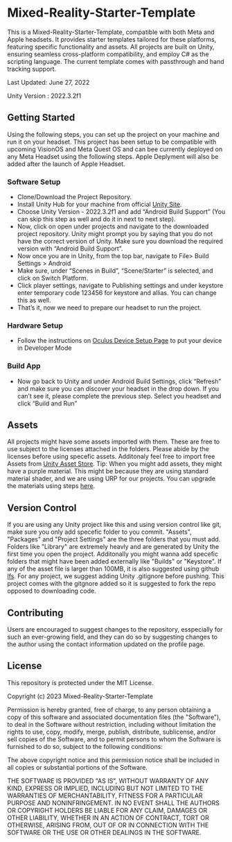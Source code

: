 # Mixed-Reality-Starter-Template

This is a Mixed-Reality-Starter-Template, compatible with both Meta and Apple headsets. It provides starter templates tailored for these platforms, featuring specific functionality and assets. All projects are built on Unity, ensuring seamless cross-platform compatibility, and employ C# as the scripting language.  The current template comes with passthrough and hand tracking support.

Last Updated: June 27, 2022 

Unity Version : 2022.3.2f1

## Getting Started
Using the following steps, you can set up the project on your machine and run it on your headset. This project has been setup to be compatible with upcoming VisionOS and Meta Quest OS and can bee currently deployed on any Meta Headset using the following steps. Apple Deplyment will also be added after the launch of Apple Headset.

### Software Setup

- Clone/Download the Project Repository.
- Install Unity Hub for your machine from official [Unity Site](https://unity.com/download).
- Choose Unity Version - 2022.3.2f1 and add “Android Build Support” (You can skip this step as well and do it in next to next step).
- Now, click on open under projects and navigate to the downloaded project repository.
  Unity might prompt you by saying that you do not have the correct version of Unity. Make sure you download the required version with  “Android Build Support”.
- Now once you are in Unity, from the top bar, navigate to File> Build Settings > Android
- Make sure, under “Scenes in Build”, “Scene/Starter” is selected,  and click on Switch Platform.
- Click player settings, navigate to Publishing settings and under keystore enter temporary code 123456 for keystore and allias. You can change this as well.
- That’s it, now we need to prepare our headset to run the project.

### Hardware Setup

- Follow the instructions on [Oculus Device Setup Page](https://developer.oculus.com/documentation/native/android/mobile-device-setup/) to put your device in Developer Mode

### Build App

- Now go back to Unity and under Android Build Settings, click “Refresh” and make sure you can discover your headset in the drop down. If you can’t see it, please complete the previous step.
  Select you headset and click “Build and Run”


## Assets
All projects might have some assets imported with them. These are free to use subject to the licenses attached in the folders. Please abide by the licenses before using specefic assets. Additonaly feel free to import free Assets from [Unity Asset Store](https://assetstore.unity.com/). Tip: When you might add assets, they might have a purple material. This might be because they are using standard material shader, and we are using URP for our projects. You can upgrade the materials using steps [here](https://jordancassady.medium.com/how-to-upgrade-materials-to-urp-in-unity-2021-2-and-above-3f1274656989).

## Version Control
If you are using any Unity project like this and using version control like git, make sure you only add specefic folder to you commit. "Assets", "Packages" and "Project Settings" are the three folders that you must add. Folders like "Library" are extremely heavly and are generated by Unity the first time you open the project. Additonally you might wanna add specefic folders that might have been added externally like "Builds" or "Keystore". If any of the asset file is larger than 100MB, it is also suggested using github [lfs](https://docs.github.com/en/repositories/working-with-files/managing-large-files/installing-git-large-file-storage). For any project, we suggest adding Unity .gitignore before pushing. This project comes with the gitgnore added so it is suggested to fork the repo opposed to downloading code.

## Contributing
Users are encouraged to suggest changes to the repository, esspecially for such an ever-growing field, and they can do so by suggesting changes to the author using the contact information updated on the profile page.

## License
This repository is protected under the MIT License.

Copyright (c) 2023 Mixed-Reality-Starter-Template

Permission is hereby granted, free of charge, to any person obtaining a copy
of this software and associated documentation files (the "Software"), to deal
in the Software without restriction, including without limitation the rights
to use, copy, modify, merge, publish, distribute, sublicense, and/or sell
copies of the Software, and to permit persons to whom the Software is
furnished to do so, subject to the following conditions:

The above copyright notice and this permission notice shall be included in all
copies or substantial portions of the Software.

THE SOFTWARE IS PROVIDED "AS IS", WITHOUT WARRANTY OF ANY KIND, EXPRESS OR
IMPLIED, INCLUDING BUT NOT LIMITED TO THE WARRANTIES OF MERCHANTABILITY,
FITNESS FOR A PARTICULAR PURPOSE AND NONINFRINGEMENT. IN NO EVENT SHALL THE
AUTHORS OR COPYRIGHT HOLDERS BE LIABLE FOR ANY CLAIM, DAMAGES OR OTHER
LIABILITY, WHETHER IN AN ACTION OF CONTRACT, TORT OR OTHERWISE, ARISING FROM,
OUT OF OR IN CONNECTION WITH THE SOFTWARE OR THE USE OR OTHER DEALINGS IN THE
SOFTWARE.

